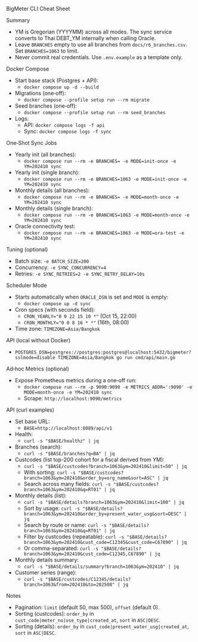 BigMeter CLI Cheat Sheet

Summary

- YM is Gregorian (YYYYMM) across all modes. The sync service converts to Thai DEBT_YM internally when calling Oracle.
- Leave `BRANCHES` empty to use all branches from `docs/r6_branches.csv`. Set `BRANCHES=1063` to limit.
- Never commit real credentials. Use `.env.example` as a template only.

Docker Compose

- Start base stack (Postgres + API):
  - `docker compose up -d --build`
- Migrations (one‑off):
  - `docker compose --profile setup run --rm migrate`
- Seed branches (one‑off):
  - `docker compose --profile setup run --rm seed_branches`
- Logs:
  - API: `docker compose logs -f api`
  - Sync: `docker compose logs -f sync`

One‑Shot Sync Jobs

- Yearly init (all branches):
  - `docker compose run --rm -e BRANCHES= -e MODE=init-once -e YM=202410 sync`
- Yearly init (single branch):
  - `docker compose run --rm -e BRANCHES=1063 -e MODE=init-once -e YM=202410 sync`
- Monthly details (all branches):
  - `docker compose run --rm -e BRANCHES= -e MODE=month-once -e YM=202410 sync`
- Monthly details (single branch):
  - `docker compose run --rm -e BRANCHES=1063 -e MODE=month-once -e YM=202410 sync`
- Oracle connectivity test:
  - `docker compose run --rm -e BRANCHES=1063 -e MODE=ora-test -e YM=202410 sync`

Tuning (optional)

- Batch size: `-e BATCH_SIZE=200`
- Concurrency: `-e SYNC_CONCURRENCY=4`
- Retries: `-e SYNC_RETRIES=2 -e SYNC_RETRY_DELAY=10s`

Scheduler Mode

- Starts automatically when `ORACLE_DSN` is set and `MODE` is empty:
  - `docker compose up -d sync`
- Cron specs (with seconds field):
  - `CRON_YEARLY="0 0 22 15 10 *"` (Oct 15, 22:00)
  - `CRON_MONTHLY="0 0 8 16 * *"` (16th, 08:00)
- Time zone: `TIMEZONE=Asia/Bangkok`

API (local without Docker)

- `POSTGRES_DSN=postgres://postgres:postgres@localhost:5432/bigmeter?sslmode=disable TIMEZONE=Asia/Bangkok go run cmd/api/main.go`

Ad‑hoc Metrics (optional)

- Expose Prometheus metrics during a one‑off run:
  - `docker compose run --rm -p 9090:9090 -e METRICS_ADDR=':9090' -e MODE=month-once -e YM=202410 sync`
  - Scrape: `http://localhost:9090/metrics`

API (curl examples)

- Set base URL:
  - `BASE=http://localhost:8089/api/v1`
- Health:
  - `curl -s "$BASE/healthz" | jq`
- Branches (search):
  - `curl -s "$BASE/branches?q=BA" | jq`
- Custcodes (list top-200 cohort for a fiscal derived from YM):
  - `curl -s "$BASE/custcodes?branch=1063&ym=202410&limit=50" | jq`
  - With sorting: `curl -s "$BASE/custcodes?branch=1063&ym=202410&order_by=org_name&sort=ASC" | jq`
  - Search across many fields: `curl -s "$BASE/custcodes?branch=1063&ym=202410&q=RT01" | jq`
- Monthly details (list):
  - `curl -s "$BASE/details?branch=1063&ym=202410&limit=100" | jq`
  - Sort by usage: `curl -s "$BASE/details?branch=1063&ym=202410&order_by=present_water_usg&sort=DESC" | jq`
  - Search by route or name: `curl -s "$BASE/details?branch=1063&ym=202410&q=RT01" | jq`
  - Filter by custcodes (repeatable): `curl -s "$BASE/details?branch=1063&ym=202410&cust_code=C12345&cust_code=C67890" | jq`
  - Or comma-separated: `curl -s "$BASE/details?branch=1063&ym=202410&cust_code=C12345,C67890" | jq`
- Monthly details summary:
  - `curl -s "$BASE/details/summary?branch=1063&ym=202410" | jq`
- Customer series (range):
  - `curl -s "$BASE/custcodes/C12345/details?branch=1063&from=202410&to=202508" | jq`

Notes

- Pagination: `limit` (default 50, max 500), `offset` (default 0).
- Sorting (custcodes): `order_by` in `cust_code|meter_no|use_type|created_at`, `sort` in `ASC|DESC`.
- Sorting (details): `order_by` in `cust_code|present_water_usg|created_at`, `sort` in `ASC|DESC`.
